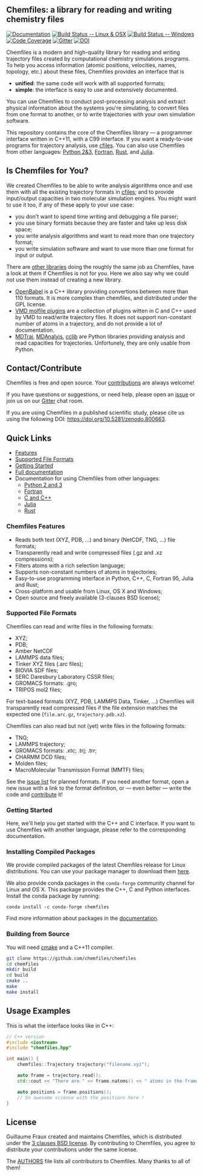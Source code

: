 ## Chemfiles: a library for reading and writing chemistry files

[![Documentation](https://img.shields.io/badge/docs-latest-brightgreen.svg)](http://chemfiles.org/chemfiles/)
[![Build Status -- Linux & OSX](https://img.shields.io/travis/chemfiles/chemfiles/master.svg)](https://travis-ci.org/chemfiles/chemfiles)
[![Build Status -- Windows](https://ci.appveyor.com/api/projects/status/dvn6nr3lsssd23lo/branch/master?svg=true)](https://ci.appveyor.com/project/Luthaf/chemfiles/branch/master)
[![Code Coverage](http://codecov.io/github/chemfiles/chemfiles/coverage.svg?branch=master)](http://codecov.io/github/chemfiles/chemfiles?branch=master)
[![Gitter](https://badges.gitter.im/chemfiles/chemfiles.svg)](https://gitter.im/chemfiles/chemfiles)
[![DOI](https://zenodo.org/badge/DOI/10.5281/zenodo.800663.svg)](https://doi.org/10.5281/zenodo.800663)


Chemfiles is a modern and high-quality library for reading and writing
trajectory files created by computational chemistry simulations programs. To
help you access information (atomic positions, velocities, names, topology,
etc.) about these files, Chemfiles provides an interface that is
- **unified**: the same code will work with all supported formats;
- **simple**: the interface is easy to use and extensively documented.

You can use Chemfiles to conduct post-processing analysis and extract physical
information about the systems you're simulating, to convert files from one
format to another, or to write trajectories with your own simulation software.

This repository contains the core of the Chemfiles library — a programmer
interface written in C++11, with a C99 interface. If you want a ready-to-use
programs for trajectory analysis, use [cfiles](https://github.com/chemfiles/cfiles).
You can also use Chemfiles from other languages: [Python 2&3](https://github.com/chemfiles/chemfiles.py),
[Fortran](https://github.com/chemfiles/chemfiles.f03), [Rust](https://github.com/chemfiles/chemfiles.rs),
and [Julia](https://github.com/chemfiles/chemfiles.jl).

## Is Chemfiles for You?

We created Chemfiles to be able to write analysis algorithms once and use them
with all the existing trajectory formats in
[cfiles](https://github.com/chemfiles/cfiles); and to provide input/output
capacities in two molecular simulation engines. You might want to use it too, if
any of these apply to your use case:

- you don't want to spend time writing and debugging a file parser;
- you use binary formats because they are faster and take up less disk space;
- you write analysis algorithms and want to read more than one trajectory
  format;
- you write simulation software and want to use more than one format for input
  or output.

There are [other libraries](http://chemfiles.org/chemfiles/latest/others.html)
doing the roughly the same job as Chemfiles, have a look at them if Chemfiles is
not for you. Here we also say why we could not use them instead of creating a
new library.

- [OpenBabel](https://openbabel.org/wiki/Main_Page) is a C++ library providing
  convertions between more than 110 formats. It is more complex than chemfiles,
  and distributed under the GPL license.
- [VMD molfile plugins](http://www.ks.uiuc.edu/Research/vmd/) are a collection
  of plugins witten in C and C++ used by VMD to read/write trajectory files.
  It does not support non-constant number of atoms in a trajectory, and do not
  provide a lot of documentation.
- [MDTraj](http://mdtraj.org/latest/), [MDAnalyis](http://www.mdanalysis.org/),
  [cclib](https://cclib.github.io/) are Python libraries providing analysis and
  read capacities for trajectories. Unfortunely, they are only usable from
  Python.

## Contact/Contribute

Chemfiles is free and open source. Your [contributions](Contributing.md) are
always welcome!

If you have questions or suggestions, or need help, please open an [issue] or
join us on our [Gitter] chat room.

If you are using Chemfiles in a published scientific study, please cite us using
the following DOI: https://doi.org/10.5281/zenodo.800663.

## Quick Links

- [Features](#chemfiles-features)
- [Supported File Formats](#supported-file-formats)
- [Getting Started](#getting-started)
- [Full documentation](http://chemfiles.org/chemfiles/)
- Documentation for using Chemfiles from other languages:
    - [Python 2 and 3](http://chemfiles.org/chemfiles.py/)
    - [Fortran](http://chemfiles.org/chemfiles.f03/)
    - [C and C++](http://chemfiles.org/chemfiles/)
    - [Julia](http://chemfiles.org/Chemfiles.jl/)
    - [Rust](http://chemfiles.org/chemfiles.rs/)

### Chemfiles Features

- Reads both text (XYZ, PDB, ...) and binary (NetCDF, TNG, ...) file formats;
- Transparently read and write compressed files (.gz and .xz compressions);
- Filters atoms with a rich selection language;
- Supports non-constant numbers of atoms in trajectories;
- Easy-to-use programming interface in Python, C++, C, Fortran 95, Julia and
  Rust;
- Cross-platform and usable from Linux, OS X and Windows;
- Open source and freely available (3-clauses BSD license);

### Supported File Formats

Chemfiles can read and write files in the following formats:

- XYZ;
- PDB;
- Amber NetCDF
- LAMMPS data files;
- Tinker XYZ files (.arc files);
- BIOVIA SDF files;
- SERC Daresbury Laboratory CSSR files;
- GROMACS formats: .gro;
- TRIPOS mol2 files;

For text-based formats (XYZ, PDB, LAMMPS Data, Tinker, ...) Chemfiles will
transparently read compressed files if the file extension matches the expected
one (`file.arc.gz`, `trajectory.pdb.xz`).

Chemfiles can also read but not (yet) write files in the following formats:

- TNG;
- LAMMPS trajectory;
- GROMACS formats: .xtc; .trj; .trr;
- CHARMM DCD files;
- Molden files;
- MacroMolecular Transmission Format (MMTF) files;

See the [issue list](https://github.com/chemfiles/chemfiles/labels/New%20Format)
for planned formats. If you need another format, open a new issue with a link to
the format definition, or — even better — write the code and
[contribute](Contributing.md) it!

### Getting Started

Here, we'll help you get started with the C++ and C interface. If you want to
use Chemfiles with another language, please refer to the corresponding
documentation.

### Installing Compiled Packages

We provide compiled packages of the latest Chemfiles release for Linux
distributions. You can use your package manager to download them
[here][OSB-download].

We also provide conda packages in the `conda-forge` community channel for Linux
and OS X. This package provides the C++, C and Python interfaces. Install the conda package by running:

```
conda install -c conda-forge chemfiles
```

Find more information about packages in the [documentation][install].

### Building from Source

You will need [cmake](http://cmake.org/) and a C++11 compiler.

```bash
git clone https://github.com/chemfiles/chemfiles
cd chemfiles
mkdir build
cd build
cmake ..
make
make install
```

## Usage Examples

This is what the interface looks like in C++:

```cpp
// C++ version
#include <iostream>
#include "chemfiles.hpp"

int main() {
    chemfiles::Trajectory trajectory("filename.xyz");

    auto frame = trajectory.read();
    std::cout << "There are " << frame.natoms() << " atoms in the frame" << std::endl;

    auto positions = frame.positions();
    // Do awesome science with the positions here !
}
```

## License

Guillaume Fraux created and maintains Chemfiles, which is distributed under the
[3 clauses BSD license](LICENSE). By contributing to Chemfiles, you agree to
distribute your contributions under the same license.

The [AUTHORS](AUTHORS) file lists all contributors to Chemfiles. Many thanks to
all of them!

[Gitter]: https://gitter.im/chemfiles/chemfiles
[issue]: https://github.com/chemfiles/chemfiles/issues/new
[install]: http://chemfiles.org/chemfiles/latest/installation.html
[OpenSuseBuild]: https://build.opensuse.org/package/show/home:Luthaf/chemfiles
[OSB-download]: https://software.opensuse.org/download.html?project=home%3ALuthaf&package=chemfiles
